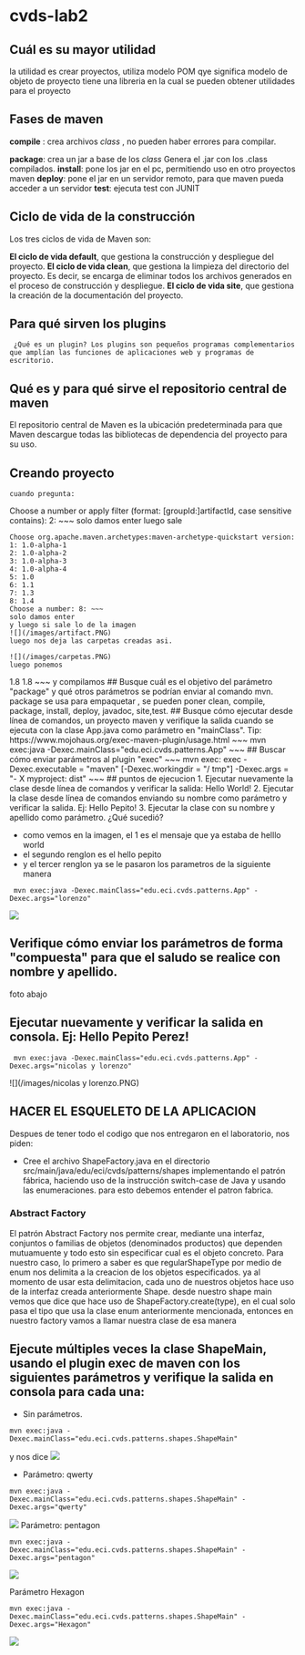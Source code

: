 # cvds-lab2
## Cuál es su mayor utilidad
la utilidad es crear proyectos, utiliza modelo POM qye significa modelo de objeto de proyecto
tiene una libreria en la cual se pueden obtener utilidades para el proyecto


## Fases de maven
__compile__ : crea archivos _class_ , no pueden haber errores para compilar.

__package__: crea un jar a base de los _class_ Genera el .jar con los .class compilados.
__install__: pone los jar en el pc, permitiendo uso en otro proyectos maven
__deploy__: pone el jar en un servidor remoto, para que maven pueda acceder a un servidor
__test__: ejecuta test con JUNIT

## Ciclo de vida de la construcción
 Los tres ciclos de vida de Maven son:

__El ciclo de vida default__, que gestiona la construcción y despliegue del proyecto.
__El ciclo de vida clean__, que gestiona la limpieza del directorio del proyecto. Es decir, se encarga de eliminar todos los archivos generados en el proceso de construcción y despliegue.
__El ciclo de vida site__, que gestiona la creación de la documentación del proyecto.
## Para qué sirven los plugins
`` ¿Qué es un plugin?
Los plugins son pequeños programas complementarios que amplían las funciones de aplicaciones web y programas de escritorio.``

## Qué es y para qué sirve el repositorio central de maven
El repositorio central de Maven es la ubicación predeterminada para que Maven descargue todas las bibliotecas de dependencia del proyecto para su uso. 
## Creando proyecto
~~~ mvn archetype:generate -Dfilter=maven-archetype-quickstart ~~~
cuando pregunta:
~~~ 
Choose a number or apply filter (format: [groupId:]artifactId, case sensitive contains): 2: ~~~
solo damos enter
luego sale
 ~~~
Choose org.apache.maven.archetypes:maven-archetype-quickstart version: 
1: 1.0-alpha-1
2: 1.0-alpha-2
3: 1.0-alpha-3
4: 1.0-alpha-4
5: 1.0
6: 1.1
7: 1.3
8: 1.4
Choose a number: 8: ~~~
solo damos enter
y luego si sale lo de la imagen
![](/images/artifact.PNG)
luego nos deja las carpetas creadas asi.

![](/images/carpetas.PNG)
luego ponemos
 ~~~
 <properties>
        <maven.compiler.target>1.8</maven.compiler.target>
        <maven.compiler.source>1.8</maven.compiler.source>
    </properties>
  ~~~
y compilamos
## Busque cuál es el objetivo del parámetro "package" y qué otros parámetros se podrían enviar al comando mvn.
package se usa para empaquetar , se pueden poner clean, compile, package, install, deploy, javadoc, site,test.
## Busque cómo ejecutar desde línea de comandos, un proyecto maven y verifique la salida cuando se ejecuta con la clase App.java como parámetro en "mainClass". Tip: https://www.mojohaus.org/exec-maven-plugin/usage.html
 ~~~
mvn exec:java -Dexec.mainClass="edu.eci.cvds.patterns.App"
 ~~~
## Buscar cómo enviar parámetros al plugin "exec"
 ~~~
mvn exec: exec -Dexec.executable = "maven" [-Dexec.workingdir = "/ tmp"] -Dexec.args = "- X myproject: dist"
 ~~~
## puntos de ejecucion
1. Ejecutar nuevamente la clase desde línea de comandos y verificar la salida: Hello World!
2. Ejecutar la clase desde línea de comandos enviando su nombre como parámetro y verificar la salida. Ej: Hello Pepito!
3. Ejecutar la clase con su nombre y apellido como parámetro. ¿Qué sucedió?

* como vemos en la imagen, el 1 es el mensaje que ya estaba de helllo world
* el segundo renglon es el hello pepito
* y el tercer renglon ya se le pasaron los parametros de la siguiente manera
 ~~~
  mvn exec:java -Dexec.mainClass="edu.eci.cvds.patterns.App" -Dexec.args="lorenzo"    
 ~~~
 
 ![](/images/lorenzo.PNG)
## Verifique cómo enviar los parámetros de forma "compuesta" para que el saludo se realice con nombre y apellido.
foto abajo
## Ejecutar nuevamente y verificar la salida en consola. Ej: Hello Pepito Perez!

 ~~~
  mvn exec:java -Dexec.mainClass="edu.eci.cvds.patterns.App" -Dexec.args="nicolas y lorenzo"    
 ~~~
![](/images/nicolas y lorenzo.PNG)

## HACER EL ESQUELETO DE LA APLICACION

Despues de tener todo el codigo que nos entregaron en el laboratorio, nos piden:
* Cree el archivo ShapeFactory.java en el directorio src/main/java/edu/eci/cvds/patterns/shapes implementando el patrón fábrica, haciendo uso de la instrucción switch-case de Java y usando las enumeraciones.
para esto debemos entender el patron fabrica.

### Abstract Factory
El patrón Abstract Factory nos permite crear, mediante una interfaz, conjuntos o familias de objetos (denominados productos) que dependen mutuamuente y todo esto sin especificar cual es el objeto concreto.
Para nuestro caso, lo primero a saber es que regularShapeType por medio de enum nos delimita a la creacion de los objetos especificados. ya al momento de usar esta delimitacion, cada uno de nuestros objetos hace uso de la interfaz creada anteriormente Shape.
desde nuestro shape main vemos que dice que hace uso de ShapeFactory.create(type), en el cual solo pasa el tipo que usa la clase enum anteriormente mencionada, entonces en nuestro factory vamos a llamar nuestra clase de esa manera

## Ejecute múltiples veces la clase ShapeMain, usando el plugin exec de maven con los siguientes parámetros y verifique la salida en consola para cada una:

* Sin parámetros.
~~~
mvn exec:java -Dexec.mainClass="edu.eci.cvds.patterns.shapes.ShapeMain"
~~~
y nos dice
![](/images/noparam.PNG)

* Parámetro: qwerty
~~~
mvn exec:java -Dexec.mainClass="edu.eci.cvds.patterns.shapes.ShapeMain" -Dexec.args="qwerty"
~~~

![](/images/qwerty.PNG)
Parámetro: pentagon
~~~
mvn exec:java -Dexec.mainClass="edu.eci.cvds.patterns.shapes.ShapeMain" -Dexec.args="pentagon"
~~~
![](/images/pentagon.PNG)

Parámetro Hexagon
~~~
mvn exec:java -Dexec.mainClass="edu.eci.cvds.patterns.shapes.ShapeMain" -Dexec.args="Hexagon"
~~~
![](/images/hexagon.PNG)